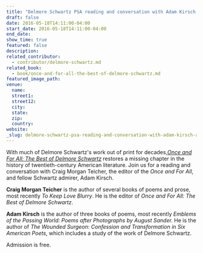 ```yaml
---
title: "Delmore Schwartz PSA reading and conversation with Adam Kirsch and Craig Morgan Teicher"
draft: false
date: 2016-05-18T14:11:00-04:00
start_date: 2016-05-18T14:11:00-04:00
end_date:
show_time: true
featured: false
description:
related_contributor:
  - contributor/delmore-schwartz.md
related_book:
  - book/once-and-for-all-the-best-of-delmore-schwartz.md
featured_image_path:
venue:
  name:
  street1:
  street12:
  city:
  state:
  zip:
  country:
website:
_slug: delmore-schwartz-psa-reading-and-conversation-with-adam-kirsch-and-craig-morgan-teicher
---
```


With much of Delmore Schwartz's work out of print for decades,_[Once and For All: The Best of Delmore Schwartz](http://www.ndbooks.com/book/once-and-for-all-the-best-of-delmore-schwartz/)_ restores a missing chapter in the history of twentieth-century American literature. Join us for a reading and conversation with Craig Morgan Teicher, the editor of the _Once and For All_, and fellow Schwartz admirer, Adam Kirsch.

**Craig Morgan Teicher** is the author of several books of poems and prose, most recently _To Keep Love Blurry_. He is the editor of _Once and For All: The Best of Delmore Schwartz_.

**Adam Kirsch** is the author of three books of poems, most recently _Emblems of the Passing World: Poems after Photographs by August Sander._ He is the author of _The Wounded Surgeon: Confession and Transformation in Six American Poets_, which includes a study of the work of Delmore Schwartz.

Admission is free.

